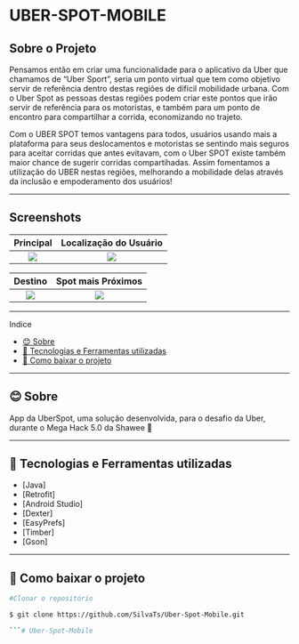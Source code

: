 # UBER-SPOT-MOBILE

## Sobre o Projeto
Pensamos então em criar uma funcionalidade para o aplicativo da Uber que chamamos de “Uber Sport”, seria um ponto virtual que tem como objetivo servir de referência dentro destas regiões de dificil mobilidade urbana. Com o Uber Spot as pessoas destas regiões podem criar este pontos que irão servir de referência para os motoristas, e também para um ponto de encontro para compartilhar a corrida, economizando no trajeto. 

Com o UBER SPOT temos vantagens para todos, usuários usando mais a plataforma para seus deslocamentos e motoristas se sentindo mais seguros para aceitar corridas que antes evitavam, com o Uber SPOT existe também maior chance de sugerir corridas compartihadas. Assim fomentamos a utilização do UBER nestas regiões, melhorando a mobilidade delas através da inclusão e empoderamento dos usuários!

<hr/>


## Screenshots
Principal                                                                                                          | Localização do Usuário                                                                                           |
:-----------------------------------------------------------------------------------------------------------------:|:----------------------------------------------------------------------------------------------------------------:|
<img src="https://user-images.githubusercontent.com/47439833/99196744-bca3db00-2764-11eb-97bf-b3be58bf778d.png"/>  |<img src="https://user-images.githubusercontent.com/47439833/99197278-ec081700-2767-11eb-93dd-d7121b8c633b.png"/>                                                                                                                                                                                                                                                                                                                                                    |

Destino                                                                                                            | Spot mais Próximos                                                                                               |
:-----------------------------------------------------------------------------------------------------------------:|:----------------------------------------------------------------------------------------------------------------:|
<img src="https://user-images.githubusercontent.com/47439833/99196760-cdece780-2764-11eb-8e45-716dcb11cacc.png"/>  |<img src="https://user-images.githubusercontent.com/47439833/99196764-d04f4180-2764-11eb-892e-d0b4eab76efd.png"/>  

---
Indice
- [😊 Sobre](#-sobre)
- [🚀 Tecnologias e Ferramentas utilizadas](#-tecnologias-e-ferramentas-utilizadas)
- [📑 Como baixar o projeto](#-como-baixar-o-projeto)

---

## 😊 Sobre
App da UberSpot, uma solução desenvolvida, para o desafio da Uber, durante o Mega Hack 5.0 da Shawee 🚀

---

## 🚀 Tecnologias e Ferramentas utilizadas

- [Java]
- [Retrofit]
- [Android Studio]
- [Dexter]
- [EasyPrefs]
- [Timber]
- [Gson]
  
---

## 📑 Como baixar o projeto

  ```bash
  #Clonar o repositório

  $ git clone https://github.com/SilvaTs/Uber-Spot-Mobile.git

  ```# Uber-Spot-Mobile